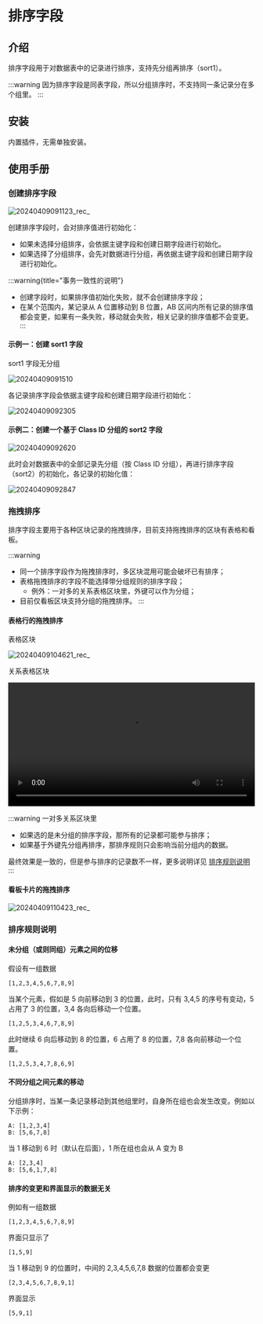 # 排序字段

<PluginInfo name="field-sort"></PluginInfo>

## 介绍

排序字段用于对数据表中的记录进行排序，支持先分组再排序（sort1）。

:::warning
因为排序字段是同表字段，所以分组排序时，不支持同一条记录分在多个组里。
:::

## 安装

内置插件，无需单独安装。

## 使用手册

### 创建排序字段

![20240409091123_rec_](https://static-docs.nocobase.com/20240409091123_rec_.gif)

创建排序字段时，会对排序值进行初始化：

- 如果未选择分组排序，会依据主键字段和创建日期字段进行初始化。
- 如果选择了分组排序，会先对数据进行分组，再依据主键字段和创建日期字段进行初始化。

:::warning{title="事务一致性的说明"}
- 创建字段时，如果排序值初始化失败，就不会创建排序字段；
- 在某个范围内，某记录从 A 位置移动到 B 位置，AB 区间内所有记录的排序值都会变更，如果有一条失败，移动就会失败，相关记录的排序值都不会变更。
:::

#### 示例一：创建 sort1 字段

sort1 字段无分组

![20240409091510](https://static-docs.nocobase.com/20240409091510.png)

各记录排序字段会依据主键字段和创建日期字段进行初始化：

![20240409092305](https://static-docs.nocobase.com/20240409092305.png)

#### 示例二：创建一个基于 Class ID 分组的 sort2 字段

![20240409092620](https://static-docs.nocobase.com/20240409092620.png)

此时会对数据表中的全部记录先分组（按 Class ID 分组），再进行排序字段（sort2）的初始化，各记录的初始化值：

![20240409092847](https://static-docs.nocobase.com/20240409092847.png)

### 拖拽排序

排序字段主要用于各种区块记录的拖拽排序，目前支持拖拽排序的区块有表格和看板。

:::warning
- 同一个排序字段作为拖拽排序时，多区块混用可能会破坏已有排序；
- 表格拖拽排序的字段不能选择带分组规则的排序字段；
  - 例外：一对多的关系表格区块里，外键可以作为分组；
- 目前仅看板区块支持分组的拖拽排序。
:::

#### 表格行的拖拽排序

表格区块

![20240409104621_rec_](https://static-docs.nocobase.com/20240409104621_rec_.gif)

关系表格区块

<video controls width="100%" src="https://static-docs.nocobase.com/20240409111903_rec_.mp4" title="Title"></video>

:::warning
一对多关系区块里

- 如果选的是未分组的排序字段，那所有的记录都可能参与排序；
- 如果基于外键先分组再排序，那排序规则只会影响当前分组内的数据。

最终效果是一致的，但是参与排序的记录数不一样，更多说明详见 [排序规则说明](#排序规则说明)
:::

#### 看板卡片的拖拽排序

![20240409110423_rec_](https://static-docs.nocobase.com/20240409110423_rec_.gif)

### 排序规则说明

#### 未分组（或则同组）元素之间的位移

假设有一组数据

```
[1,2,3,4,5,6,7,8,9]
```

当某个元素，假如是 5 向前移动到 3 的位置，此时，只有 3,4,5 的序号有变动，5 占用了 3 的位置，3,4 各向后移动一个位置。

```
[1,2,5,3,4,6,7,8,9]
```

此时继续 6 向后移动到 8 的位置，6 占用了 8 的位置，7,8 各向前移动一个位置。

```
[1,2,5,3,4,7,8,6,9]
```

#### 不同分组之间元素的移动

分组排序时，当某一条记录移动到其他组里时，自身所在组也会发生改变。例如以下示例：

```
A: [1,2,3,4]
B: [5,6,7,8]
```

当 1 移动到 6 时（默认在后面），1 所在组也会从 A 变为 B

```
A: [2,3,4]
B: [5,6,1,7,8]
```

#### 排序的变更和界面显示的数据无关

例如有一组数据

```
[1,2,3,4,5,6,7,8,9]
```

界面只显示了

```
[1,5,9]
```

当 1 移动到 9 的位置时，中间的 2,3,4,5,6,7,8 数据的位置都会变更

```
[2,3,4,5,6,7,8,9,1]
```

界面显示

```
[5,9,1]
```
